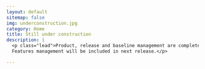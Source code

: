 ```yaml
---
layout: default
sitemap: false
img: underconstruction.jpg
category: Home
title: Still under construction
description: |
  <p class="lead">Product, release and baseline management are completed. 
  Features management will be included in next release.</p>

---
```

